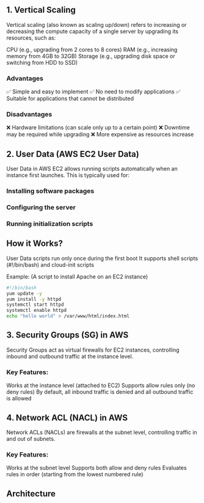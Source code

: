 ## 1. Vertical Scaling
Vertical scaling (also known as scaling up/down) refers to increasing or decreasing the compute capacity of a single server by upgrading its resources, such as:

CPU (e.g., upgrading from 2 cores to 8 cores)
RAM (e.g., increasing memory from 4GB to 32GB)
Storage (e.g., upgrading disk space or switching from HDD to SSD)

### Advantages
✅ Simple and easy to implement
✅ No need to modify applications
✅ Suitable for applications that cannot be distributed

### Disadvantages
❌ Hardware limitations (can scale only up to a certain point)
❌ Downtime may be required while upgrading
❌ More expensive as resources increase

## 2. User Data (AWS EC2 User Data)
User Data in AWS EC2 allows running scripts automatically when an instance first launches. This is typically used for:

### Installing software packages
### Configuring the server
### Running initialization scripts

## How it Works?
User Data scripts run only once during the first boot
It supports shell scripts (#!/bin/bash) and cloud-init scripts

Example: (A script to install Apache on an EC2 instance)
```bash
#!/bin/bash
yum update -y
yum install -y httpd
systemctl start httpd
systemctl enable httpd
echo "hello world" > /var/www/html/index.html
```
## 3. Security Groups (SG) in AWS
Security Groups act as virtual firewalls for EC2 instances, controlling inbound and outbound traffic at the instance level.

### Key Features:
Works at the instance level (attached to EC2)
Supports allow rules only (no deny rules)
By default, all inbound traffic is denied and all outbound traffic is allowed

## 4. Network ACL (NACL) in AWS
Network ACLs (NACLs) are firewalls at the subnet level, controlling traffic in and out of subnets.

### Key Features:
Works at the subnet level
Supports both allow and deny rules
Evaluates rules in order (starting from the lowest numbered rule)

## Architecture








